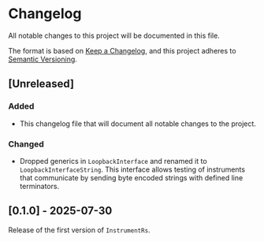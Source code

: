 # Changelog

All notable changes to this project will be documented in this file.

The format is based on [Keep a Changelog](https://keepachangelog.com/en/1.1.0/),
and this project adheres to [Semantic Versioning](https://semver.org/spec/v2.0.0.html).

## [Unreleased]

### Added

- This changelog file that will document all notable changes to the
  project.

### Changed

- Dropped generics in `LoopbackInterface` and renamed it to `LoopbackInterfaceString`. 
  This interface allows testing of instruments that communicate by sending byte encoded strings 
  with defined line terminators.

## [0.1.0] - 2025-07-30

Release of the first version of `InstrumentRs`.
